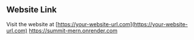 ## Website Link

Visit the website at [https://your-website-url.com](https://your-website-url.com)
https://summit-mern.onrender.com
